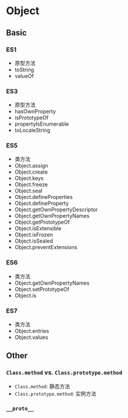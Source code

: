# Object

## Basic

### ES1
- 原型方法
 - toString
 - valueOf

### ES3
- 原型方法
 - hasOwnProperty
 - isPrototypeOf
 - propertyIsEnumerable
 - toLocaleString

### ES5
- 类方法
 - Object.assign
 - Object.create
 - Object.keys
 - Object.freeze
 - Object.seal
 - Object.defineProperties
 - Object.defineProperty
 - Object.getOwnPropertyDescriptor
 - Object.getOwnPropertyNames
 - Object.getPrototypeOf
 - Object.isExtensible
 - Object.isFrozen
 - Object.isSealed
 - Object.preventExtensions

### ES6
- 类方法
 - Object.getOwnPropertyNames
 - Object.setPrototypeOf
 - Object.is

### ES7
- 类方法
 - Object.entries
 - Object.values

## Other

### `Class.method` vs. `Class.prototype.method`
- `Class.method`: 静态方法
- `Class.prototype.method`: 实例方法

### `__proto__`

